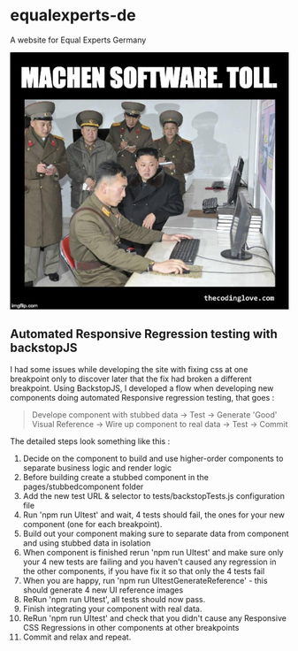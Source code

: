 # equalexperts-de

A website for Equal Experts Germany

![RepoImage](docs/githubImage.png)

## Automated Responsive Regression testing with backstopJS

I had some issues while developing the site with fixing css at one breakpoint only to discover later that the fix had broken a different breakpoint. Using BackstopJS, I developed a flow when developing new components doing automated Responsive regression testing, that goes :
> Develope component with stubbed data -> Test -> Generate 'Good' Visual Reference -> Wire up component to real data -> Test -> Commit 

The detailed steps look something like this :

1. Decide on the component to build and use higher-order components to separate business logic and render logic
2. Before building create a stubbed component in the pages/stubbedcomponent folder
3. Add the new test URL & selector to tests/backstopTests.js configuration file
4. Run 'npm run UItest' and wait, 4 tests should fail, the ones for your new component (one for each breakpoint).
5. Build out your component making sure to separate data from component and using stubbed data in isolation
6. When component is finished rerun 'npm run UItest' and make sure only your 4 new tests are failing and you haven't caused any regression in the other components, if you have fix it so that only the 4 tests fail
7. When you are happy, run 'npm run UItestGenerateReference' - this should generate 4 new UI reference images
8. ReRun 'npm run UItest', all tests should now pass.
9. Finish integrating your component with real data.
10. ReRun 'npm run UItest' and check that you didn't cause any Responsive CSS Regressions in other components at other breakpoints
11. Commit and relax and repeat. 

